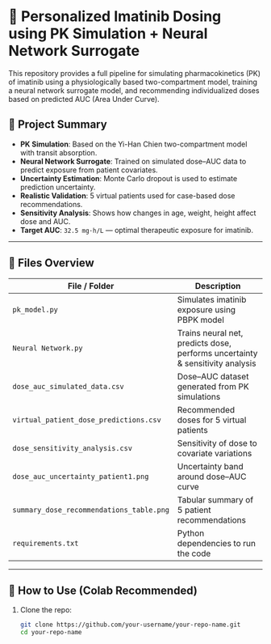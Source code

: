 # 🎯 Personalized Imatinib Dosing using PK Simulation + Neural Network Surrogate

This repository provides a full pipeline for simulating pharmacokinetics (PK) of imatinib using a physiologically based two-compartment model, training a neural network surrogate model, and recommending individualized doses based on predicted AUC (Area Under Curve).

## 🧠 Project Summary

- **PK Simulation**: Based on the Yi-Han Chien two-compartment model with transit absorption.
- **Neural Network Surrogate**: Trained on simulated dose–AUC data to predict exposure from patient covariates.
- **Uncertainty Estimation**: Monte Carlo dropout is used to estimate prediction uncertainty.
- **Realistic Validation**: 5 virtual patients used for case-based dose recommendations.
- **Sensitivity Analysis**: Shows how changes in age, weight, height affect dose and AUC.
- **Target AUC**: `32.5 mg·h/L` — optimal therapeutic exposure for imatinib.

---

## 📁 Files Overview

| File / Folder                       | Description |
|------------------------------------|-------------|
| `pk_model.py`                      | Simulates imatinib exposure using PBPK model |
| `Neural Network.py`        | Trains neural net, predicts dose, performs uncertainty & sensitivity analysis |
| `dose_auc_simulated_data.csv`      | Dose–AUC dataset generated from PK simulations |
| `virtual_patient_dose_predictions.csv` | Recommended doses for 5 virtual patients |
| `dose_sensitivity_analysis.csv`    | Sensitivity of dose to covariate variations |
| `dose_auc_uncertainty_patient1.png`| Uncertainty band around dose–AUC curve |
| `summary_dose_recommendations_table.png` | Tabular summary of 5 patient recommendations |
| `requirements.txt`                 | Python dependencies to run the code |

---

## 🧪 How to Use (Colab Recommended)

1. Clone the repo:
   ```bash
   git clone https://github.com/your-username/your-repo-name.git
   cd your-repo-name

